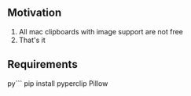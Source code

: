 ## Motivation

1. All mac clipboards with image support are not free
2. That's it

## Requirements

py```
pip install pyperclip Pillow
```